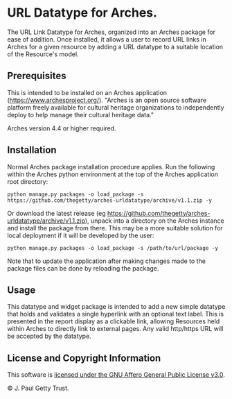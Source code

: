 # URL Datatype for Arches.

The URL Link Datatype for Arches, organized into an Arches package for ease of addition. Once installed, it allows a user to record URL links in Arches for a given resource by adding a URL datatype to a suitable location of the Resource's model.

## Prerequisites

This is intended to be installed on an Arches application (https://www.archesproject.org/). "Arches is an open source software platform freely available for cultural heritage organizations to independently deploy to help manage their cultural heritage data."

Arches version 4.4 or higher required.

## Installation

Normal Arches package installation procedure applies. Run the following within the Arches python environment at the top of the Arches application root directory:

    python manage.py packages -o load_package -s https://github.com/thegetty/arches-urldatatype/archive/v1.1.zip -y 

Or download the latest release (eg https://github.com/thegetty/arches-urldatatype/archive/v1.1.zip), unpack into a directory on the Arches instance and install the package from there. This may be a more suitable solution for local deployment if it will be developed by the user:

    python manage.py packages -o load_package -s /path/to/url/package -y

Note that to update the application after making changes made to the package files can be done by reloading the package.

## Usage

This datatype and widget package is intended to add a new simple datatype that holds and validates a single hyperlink with an optional text label. This is presented in the report display as a clickable link, allowing Resources held within Arches to directly link to external pages. Any valid http/https URL will be accepted by the datatype.

## License and Copyright Information

This software is [licensed under the GNU Affero General Public License v3.0](/LICENSE).
 
© J. Paul Getty Trust.
